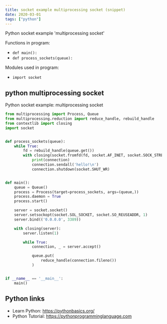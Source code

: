 ```yaml
---
title: socket example multiprocessing socket (snippet)
date: 2020-03-01
tags: ["python"]
---
```

Python socket example 'multiprocessing socket'

Functions in program: 
* `def main():`
* `def process_sockets(queue):`

Modules used in program: 
* `import socket`

## python multiprocessing socket

Python socket example: multiprocessing socket

```python
from multiprocessing import Process, Queue
from multiprocessing.reduction import reduce_handle, rebuild_handle
from contextlib import closing
import socket


def process_sockets(queue):
    while True:
        fd = rebuild_handle(queue.get())
        with closing(socket.fromfd(fd, socket.AF_INET, socket.SOCK_STREAM)) as connection:
            print(connection)
            connection.sendall('hello!\n')
            connection.shutdown(socket.SHUT_WR)


def main():
    queue = Queue()
    process = Process(target=process_sockets, args=(queue,))
    process.daemon = True
    process.start()

    server = socket.socket()
    server.setsockopt(socket.SOL_SOCKET, socket.SO_REUSEADDR, 1)
    server.bind(('0.0.0.0', 3389))

    with closing(server):
        server.listen(1)

        while True:
            connection, _ = server.accept()

            queue.put(
                reduce_handle(connection.fileno())
            )


if __name__ == '__main__':
    main()


```

## Python links

- Learn Python: https://pythonbasics.org/
- Python Tutorial: https://pythonprogramminglanguage.com
